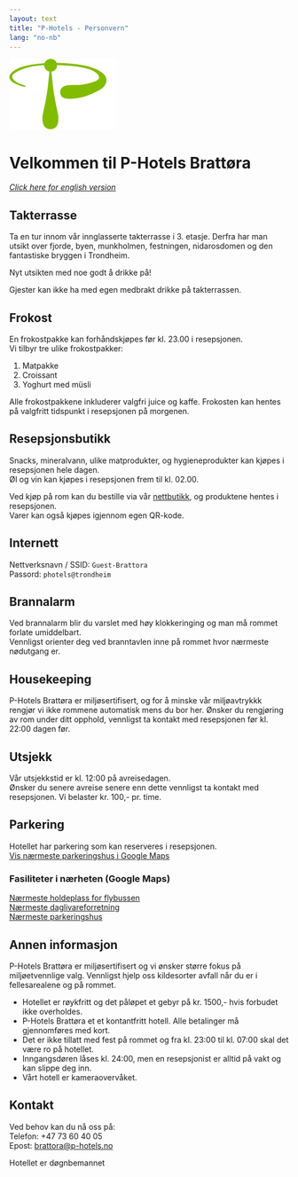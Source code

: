 ```yaml
---
layout: text
title: "P-Hotels - Personvern"
lang: "no-nb"
---
```


![P-Hotels Logo](/assets/images/photels-logo.svg)

# Velkommen til P-Hotels Brattøra
*[Click here for english version](/info-english)*

## Takterrasse
Ta en tur innom vår innglasserte takterrasse i 3. etasje. Derfra har man utsikt over fjorde, byen, munkholmen, festningen, nidarosdomen og den fantastiske bryggen i Trondheim. 

Nyt utsikten med noe godt å drikke på!

Gjester kan ikke ha med egen medbrakt drikke på takterrassen. 

## Frokost
En frokostpakke kan forhåndskjøpes før kl. 23.00 i resepsjonen.  
Vi tilbyr tre ulike frokostpakker: 

1. Matpakke
2. Croissant
3. Yoghurt med müsli

Alle frokostpakkene inkluderer valgfri juice og kaffe.
Frokosten kan hentes på valgfritt tidspunkt i resepsjonen på morgenen.

## Resepsjonsbutikk
Snacks, mineralvann, ulike matprodukter, og hygieneprodukter kan kjøpes i resepsjonen hele dagen.  
Øl og vin kan kjøpes i resepsjonen frem til kl. 02.00.  

Ved kjøp på rom kan du bestille via vår [nettbutikk](https://favrit.com/nb-no/menu/location/L5q8gazxmA1), og produktene hentes i resepsjonen.  
Varer kan også kjøpes igjennom egen QR-kode. 
    
## Internett
Nettverksnavn / SSID: `Guest-Brattora`  
Passord: `photels@trondheim`

## Brannalarm
Ved brannalarm blir du varslet med høy klokkeringing og man må rommet forlate umiddelbart.  
Vennligst orienter deg ved branntavlen inne på rommet hvor nærmeste nødutgang er.  

## Housekeeping
P-Hotels Brattøra er miljøsertifisert, og for å minske vår miljøavtrykkk rengjør vi ikke rommene automatisk mens du bor her.
Ønsker du rengjøring av rom under ditt opphold, vennligst ta kontakt med resepsjonen før kl. 22:00 dagen før.

## Utsjekk
Vår utsjekkstid er kl. 12:00 på avreisedagen.  
Ønsker du senere avreise senere enn dette vennligst ta kontakt med resepsjonen. Vi belaster kr. 100,- pr. time.

## Parkering
Hotellet har parkering som kan reserveres i resepsjonen.  
[Vis nærmeste parkeringshus i Google Maps](https://goo.gl/maps/7Zoa8xpc1VuATjaL8)

### Fasiliteter i nærheten (Google Maps)  
[Nærmeste holdeplass for flybussen](https://goo.gl/maps/7Zoa8xpc1VuATjaL8)  
[Nærmeste daglivareforretning](https://goo.gl/maps/7Zoa8xpc1VuATjaL8)  
[Nærmeste parkeringshus](https://goo.gl/maps/7Zoa8xpc1VuATjaL8)

## Annen informasjon
P-Hotels Brattøra er miljøsertifisert og vi ønsker større fokus på miljøetvennlige valg.
Vennligst hjelp oss kildesorter avfall når du er i fellesarealene og på rommet.

- Hotellet er røykfritt og det påløpet et gebyr på kr. 1500,- hvis forbudet ikke overholdes.  
- P-Hotels Brattøra et et kontantfritt hotell. Alle betalinger må gjennomføres med kort.  
- Det er ikke tillatt med fest på rommet og fra kl. 23:00 til kl. 07:00 skal det være ro på hotellet.  
- Inngangsdøren låses kl. 24:00, men en resepsjonist er alltid på vakt og kan slippe deg inn.  
- Vårt hotell er kameraovervåket.

## Kontakt

Ved behov kan du nå oss på:  
Telefon: +47 73 60 40 05  
Epost: [brattora@p-hotels.no](mailto:brattora@p-hotels.no)

Hotellet er døgnbemannet
